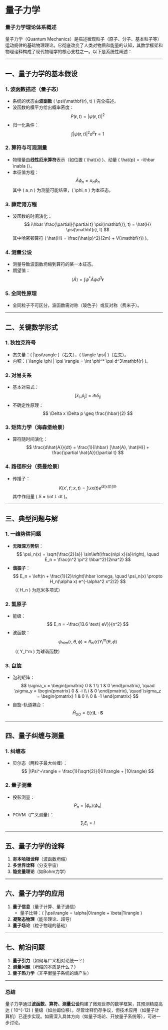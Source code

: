 # 量子力学

### **量子力学理论体系概述**

量子力学（Quantum Mechanics）是描述微观粒子（原子、分子、基本粒子等）运动规律的基础物理理论。它彻底改变了人类对物质和能量的认知，其数学框架和物理诠释构成了现代物理学的核心支柱之一。以下是系统性阐述：

---

## **一、量子力学的基本假设**
### **1. 波函数描述（量子态）**
- 系统的状态由**波函数** \( \psi(\mathbf{r}, t) \) 完全描述。
- 波函数的模平方给出概率密度：
  $$ P(\mathbf{r}, t) = |\psi(\mathbf{r}, t)|^2 $$
- 归一化条件：
  $$ \int |\psi(\mathbf{r}, t)|^2 d^3\mathbf{r} = 1 $$

### **2. 算符与可观测量**
- 物理量由**线性厄米算符**表示（如位置 \( \hat{x} \)、动量 \( \hat{p} = -i\hbar \nabla \)）。
- 本征值方程：
  $$ \hat{A} \phi_n = a_n \phi_n $$
  其中 \( a_n \) 为测量可能结果，\( \phi_n \) 为本征态。

### **3. 薛定谔方程**
- 波函数的时间演化：
  $$ i\hbar \frac{\partial}{\partial t} \psi(\mathbf{r}, t) = \hat{H} \psi(\mathbf{r}, t) $$
  其中哈密顿算符 \( \hat{H} = \frac{\hat{p}^2}{2m} + V(\mathbf{r}) \)。

### **4. 测量公设**
- 测量导致波函数坍缩到算符的某一本征态。
- 期望值：
  $$ \langle \hat{A} \rangle = \int \psi^* \hat{A} \psi d^3\mathbf{r} $$

### **5. 全同性原理**
- 全同粒子不可区分，波函数需对称（玻色子）或反对称（费米子）。

---

## **二、关键数学形式**
### **1. 狄拉克符号**
- 态矢量：\( |\psi\rangle \)（右矢），\( \langle \psi| \)（左矢）。
- 内积：\( \langle \phi | \psi \rangle = \int \phi^* \psi d^3\mathbf{r} \)。

### **2. 对易关系**
- 基本对易式：
  $$ [\hat{x}_i, \hat{p}_j] = i\hbar \delta_{ij} $$
- 不确定性原理：
  $$ \Delta x \Delta p \geq \frac{\hbar}{2} $$

### **3. 矩阵力学（海森堡绘景）**
- 算符随时间演化：
  $$ \frac{d\hat{A}}{dt} = \frac{1}{i\hbar} [\hat{A}, \hat{H}] + \frac{\partial \hat{A}}{\partial t} $$

### **4. 路径积分（费曼绘景）**
- 传播子：
  $$ K(x', t'; x, t) = \int \mathcal{D}x(t) e^{iS[x(t)]/\hbar} $$
  其中作用量 \( S = \int L dt \)。

---

## **三、典型问题与解**
### **1. 一维势阱问题**
- **无限深方势阱**：
  $$ \psi_n(x) = \sqrt{\frac{2}{a}} \sin\left(\frac{n\pi x}{a}\right), \quad E_n = \frac{n^2 \pi^2 \hbar^2}{2ma^2} $$
- **谐振子**：
  $$ E_n = \left(n + \frac{1}{2}\right)\hbar \omega, \quad \psi_n(x) \propto H_n(\alpha x) e^{-\alpha^2 x^2/2} $$
  （\( H_n \) 为厄米多项式）

### **2. 氢原子**
- 能级：
  $$ E_n = -\frac{13.6 \text{ eV}}{n^2} $$
- 波函数：
  $$ \psi_{nlm}(r, \theta, \phi) = R_{nl}(r) Y_l^m(\theta, \phi) $$
  （\( Y_l^m \) 为球谐函数）

### **3. 自旋**
- 泡利矩阵：
  $$ \sigma_x = \begin{pmatrix} 0 & 1 \\ 1 & 0 \end{pmatrix}, \quad \sigma_y = \begin{pmatrix} 0 & -i \\ i & 0 \end{pmatrix}, \quad \sigma_z = \begin{pmatrix} 1 & 0 \\ 0 & -1 \end{pmatrix} $$
- 自旋-轨道耦合：
  $$ \hat{H}_{SO} = \xi(r) \mathbf{L} \cdot \mathbf{S} $$

---

## **四、量子纠缠与测量**
### **1. 纠缠态**
- 贝尔态（两粒子最大纠缠）：
  $$ |\Psi^+\rangle = \frac{1}{\sqrt{2}}(|01\rangle + |10\rangle) $$

### **2. 量子测量**
- 投影测量：
  $$ P_n = |\phi_n\rangle \langle \phi_n| $$
- POVM（广义测量）：
  $$ \sum_i E_i = I $$

---

## **五、量子力学的诠释**
1. **哥本哈根诠释**（波函数坍缩）
2. **多世界诠释**（分支宇宙）
3. **隐变量理论**（如Bohm力学）

---

## **六、量子力学的应用**
1. **量子信息**（量子计算、量子通信）
   - 量子比特：\( |\psi\rangle = \alpha|0\rangle + \beta|1\rangle \)
2. **凝聚态物理**（能带理论、超导）
3. **量子场论**（粒子物理的基础）

---

## **七、前沿问题**
1. **量子引力**（如何与广义相对论统一？）
2. **测量问题**（坍缩的本质是什么？）
3. **量子热力学**（非平衡量子系统的熵产生）

---

### **总结**
量子力学通过**波函数、算符、测量公设**构建了微观世界的数学框架，其预测精度高达 \( 10^{-12} \) 量级（如兰姆位移）。尽管诠释仍存争议，但技术应用（如量子计算机）已逐步实现。如需深入具体方向（如量子场论、开放量子系统等），可进一步讨论。